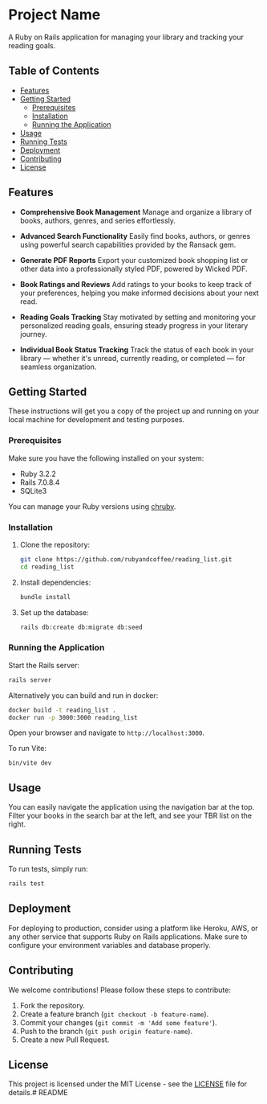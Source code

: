 # Project Name

A Ruby on Rails application for managing your library and tracking your reading goals.

## Table of Contents

- [Features](#features)
- [Getting Started](#getting-started)
    - [Prerequisites](#prerequisites)
    - [Installation](#installation)
    - [Running the Application](#running-the-application)
- [Usage](#usage)
- [Running Tests](#running-tests)
- [Deployment](#deployment)
- [Contributing](#contributing)
- [License](#license)

## Features

- **Comprehensive Book Management**
  Manage and organize a library of books, authors, genres, and series effortlessly.

- **Advanced Search Functionality**
  Easily find books, authors, or genres using powerful search capabilities provided by the Ransack gem.

- **Generate PDF Reports**
  Export your customized book shopping list or other data into a professionally styled PDF, powered by Wicked PDF.

- **Book Ratings and Reviews**
  Add ratings to your books to keep track of your preferences, helping you make informed decisions about your next read.

- **Reading Goals Tracking**
  Stay motivated by setting and monitoring your personalized reading goals, ensuring steady progress in your literary journey.

- **Individual Book Status Tracking**
  Track the status of each book in your library — whether it's unread, currently reading, or completed — for seamless organization.

## Getting Started

These instructions will get you a copy of the project up and running on your local machine for development and testing purposes.

### Prerequisites

Make sure you have the following installed on your system:

- Ruby 3.2.2
- Rails 7.0.8.4
- SQLite3

You can manage your Ruby versions using [chruby](https://github.com/postmodern/chruby).

### Installation

1. Clone the repository:

    ```sh
    git clone https://github.com/rubyandcoffee/reading_list.git
    cd reading_list
    ```

2. Install dependencies:

    ```sh
    bundle install
    ```

3. Set up the database:

    ```sh
    rails db:create db:migrate db:seed
    ```

### Running the Application

Start the Rails server:

```sh
rails server
```

Alternatively you can build and run in docker:
```sh
docker build -t reading_list .
docker run -p 3000:3000 reading_list
```
Open your browser and navigate to `http://localhost:3000`.

To run Vite:
```
bin/vite dev
```

## Usage

You can easily navigate the application using the navigation bar at the top.
Filter your books in the search bar at the left, and see your TBR list on the right.

## Running Tests

To run tests, simply run:

```sh
rails test
```

## Deployment

For deploying to production, consider using a platform like Heroku, AWS, or any other service that supports Ruby on Rails applications. Make sure to configure your environment variables and database properly.

## Contributing

We welcome contributions! Please follow these steps to contribute:

1. Fork the repository.
2. Create a feature branch (`git checkout -b feature-name`).
3. Commit your changes (`git commit -m 'Add some feature'`).
4. Push to the branch (`git push origin feature-name`).
5. Create a new Pull Request.

## License

This project is licensed under the MIT License - see the [LICENSE](LICENSE) file for details.# README
